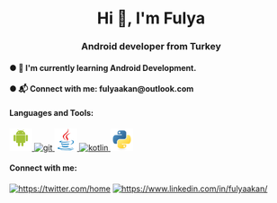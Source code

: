 <h1 align="center">Hi 👋, I'm Fulya </h1>
<h3 align="center">Android developer from Turkey</h3>

<h4 align="left">● 🌱 I'm currently learning Android Development.</h3>
<p align="left">
</p>
<h4 align="left">● 📬 Connect with me: fulyaakan@outlook.com</h3>
<p align="left">
</p>



<h4 align="left">Languages and Tools:</h3>
<p align="left"> <a href="https://developer.android.com" target="_blank" rel="noreferrer"> <img src="https://raw.githubusercontent.com/devicons/devicon/master/icons/android/android-original-wordmark.svg" alt="android" width="40" height="40"/> </a> <a href="https://git-scm.com/" target="_blank" rel="noreferrer"> <img src="https://www.vectorlogo.zone/logos/git-scm/git-scm-icon.svg" alt="git" width="40" height="40"/> </a> <a href="https://www.java.com" target="_blank" rel="noreferrer"> <img src="https://raw.githubusercontent.com/devicons/devicon/master/icons/java/java-original.svg" alt="java" width="40" height="40"/> </a> <a href="https://kotlinlang.org" target="_blank" rel="noreferrer"> <img src="https://www.vectorlogo.zone/logos/kotlinlang/kotlinlang-icon.svg" alt="kotlin" width="40" height="40"/> </a> <a href="https://www.python.org" target="_blank" rel="noreferrer"> <img src="https://raw.githubusercontent.com/devicons/devicon/master/icons/python/python-original.svg" alt="python" width="40" height="40"/> </a> </p>

<h4 align="left">Connect with me:</h3>
<p align="left">
<a href="https://twitter.com/https://twitter.com/home" target="blank"><img align="center" src="https://raw.githubusercontent.com/rahuldkjain/github-profile-readme-generator/master/src/images/icons/Social/twitter.svg" alt="https://twitter.com/home" height="30" width="40" /></a>
<a href="https://linkedin.com/in/https://www.linkedin.com/in/fulyaakan/" target="blank"><img align="center" src="https://raw.githubusercontent.com/rahuldkjain/github-profile-readme-generator/master/src/images/icons/Social/linked-in-alt.svg" alt="https://www.linkedin.com/in/fulyaakan/" height="30" width="40" /></a>
</p>
